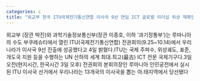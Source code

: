 ```yaml
---
categories: c
title: "외교부 한국 ITU국제전기통신연합 이사국 9선 연임 ICT 글로벌 리더십 위상 재확인"
---
```

외교부 (장관 박진)와 과학기술정보통신부(장관 이종호, 이하 ‘과기정통부’)는 루마니아의 수도 부쿠레슈티에서 열린 ITU(국제전기통신연합) 전권회의(9.25~10.14)에서 우리나라가 이사국 9선 진출에 성공했다고 4일 밝혔다.ITU는 국제 주파수, 위성궤도, 표준, 개도국 지원 등을 수행하는 UN 산하의 세계 최대.최고(最古) ICT 전문 국제기구다.3일 오전(현지시간, 한국시간 3일 오후) 전권회의 본회의장인 루마니아 인민궁전에서 실시된 ITU 이사국 선거에서 우리나라는 13개국의 이사국을 뽑는 아&#8228;태지역에서 당선됐다
